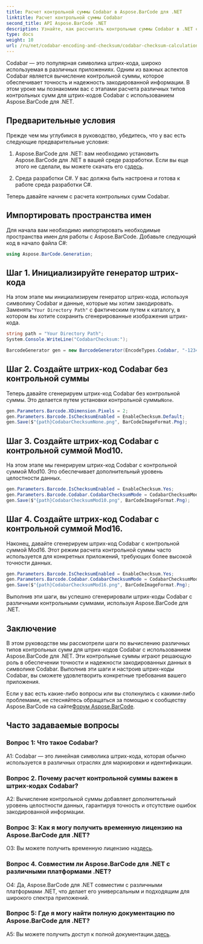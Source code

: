 ```yaml
---
title: Расчет контрольной суммы Codabar в Aspose.BarCode для .NET
linktitle: Расчет контрольной суммы Codabar
second_title: API Aspose.BarCode .NET
description: Узнайте, как рассчитать контрольные суммы Codabar в .NET с помощью Aspose.BarCode. Повысьте точность данных в штрих-кодах Codabar. Получите пошаговое руководство.
type: docs
weight: 10
url: /ru/net/codabar-encoding-and-checksum/codabar-checksum-calculation/
---
```

Codabar — это популярная символика штрих-кода, широко используемая в различных приложениях. Одним из важных аспектов Codabar является вычисление контрольной суммы, которое обеспечивает точность и надежность закодированной информации. В этом уроке мы познакомим вас с этапами расчета различных типов контрольных сумм для штрих-кодов Codabar с использованием Aspose.BarCode для .NET.

## Предварительные условия

Прежде чем мы углубимся в руководство, убедитесь, что у вас есть следующие предварительные условия:

1.  Aspose.BarCode для .NET: вам необходимо установить Aspose.BarCode для .NET в вашей среде разработки. Если вы еще этого не сделали, вы можете скачать его с[здесь](https://releases.aspose.com/barcode/net/).

2. Среда разработки C#. У вас должна быть настроена и готова к работе среда разработки C#.

Теперь давайте начнем с расчета контрольных сумм Codabar.

## Импортировать пространства имен

Для начала вам необходимо импортировать необходимые пространства имен для работы с Aspose.BarCode. Добавьте следующий код в начало файла C#:

```csharp
using Aspose.BarCode.Generation;
```

## Шаг 1. Инициализируйте генератор штрих-кода

 На этом этапе мы инициализируем генератор штрих-кода, используя символику Codabar и данные, которые мы хотим закодировать. Заменять`"Your Directory Path"` с фактическим путем к каталогу, в котором вы хотите сохранить сгенерированные изображения штрих-кода.

```csharp
string path = "Your Directory Path";
System.Console.WriteLine("CodabarChecksum:");

BarcodeGenerator gen = new BarcodeGenerator(EncodeTypes.Codabar, "-12345-");
```

## Шаг 2. Создайте штрих-код Codabar без контрольной суммы

 Теперь давайте сгенерируем штрих-код Codabar без контрольной суммы. Это делается путем установки контрольной суммы`None`.

```csharp
gen.Parameters.Barcode.XDimension.Pixels = 2;
gen.Parameters.Barcode.IsChecksumEnabled = EnableChecksum.Default;
gen.Save($"{path}CodabarChecksumNone.png", BarCodeImageFormat.Png);
```

## Шаг 3. Создайте штрих-код Codabar с контрольной суммой Mod10.

На этом этапе мы генерируем штрих-код Codabar с контрольной суммой Mod10. Это обеспечивает дополнительный уровень целостности данных. 

```csharp
gen.Parameters.Barcode.IsChecksumEnabled = EnableChecksum.Yes;
gen.Parameters.Barcode.Codabar.CodabarChecksumMode = CodabarChecksumMode.Mod10;
gen.Save($"{path}CodabarChecksumMod10.png", BarCodeImageFormat.Png);
```

## Шаг 4. Создайте штрих-код Codabar с контрольной суммой Mod16.

Наконец, давайте сгенерируем штрих-код Codabar с контрольной суммой Mod16. Этот режим расчета контрольной суммы часто используется для конкретных приложений, требующих более высокой точности данных.

```csharp
gen.Parameters.Barcode.IsChecksumEnabled = EnableChecksum.Yes;
gen.Parameters.Barcode.Codabar.CodabarChecksumMode = CodabarChecksumMode.Mod16;
gen.Save($"{path}CodabarChecksumMod16.png", BarCodeImageFormat.Png);
```

Выполнив эти шаги, вы успешно сгенерировали штрих-коды Codabar с различными контрольными суммами, используя Aspose.BarCode для .NET.

## Заключение

В этом руководстве мы рассмотрели шаги по вычислению различных типов контрольных сумм для штрих-кодов Codabar с использованием Aspose.BarCode для .NET. Эти контрольные суммы играют решающую роль в обеспечении точности и надежности закодированных данных в символике Codabar. Выполнив эти шаги и настроив штрих-коды Codabar, вы сможете удовлетворить конкретные требования вашего приложения.

Если у вас есть какие-либо вопросы или вы столкнулись с какими-либо проблемами, не стесняйтесь обращаться за помощью к сообществу Aspose.BarCode на сайте[Форум Aspose.BarCode](https://forum.aspose.com/c/barcode/13).

## Часто задаваемые вопросы

### Вопрос 1: Что такое Codabar?

A1: Codabar — это линейная символика штрих-кода, которая обычно используется в различных отраслях для маркировки и идентификации.

### Вопрос 2. Почему расчет контрольной суммы важен в штрих-кодах Codabar?

A2: Вычисление контрольной суммы добавляет дополнительный уровень целостности данных, гарантируя точность и отсутствие ошибок закодированной информации.

### Вопрос 3: Как я могу получить временную лицензию на Aspose.BarCode для .NET?

 О3: Вы можете получить временную лицензию на[здесь](https://purchase.aspose.com/temporary-license/).

### Вопрос 4. Совместим ли Aspose.BarCode для .NET с различными платформами .NET?

О4: Да, Aspose.BarCode для .NET совместим с различными платформами .NET, что делает его универсальным и подходящим для широкого спектра приложений.

### Вопрос 5: Где я могу найти полную документацию по Aspose.BarCode для .NET?

 A5: Вы можете получить доступ к полной документации.[здесь](https://reference.aspose.com/barcode/net/).